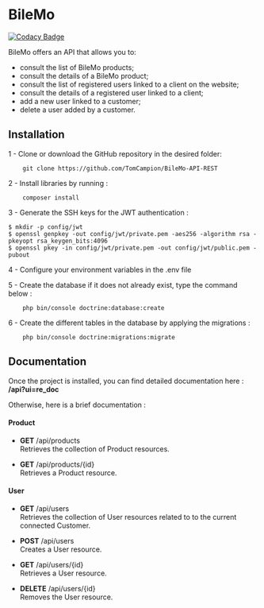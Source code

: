 <h1>BileMo</h1>

[![Codacy Badge](https://api.codacy.com/project/badge/Grade/8c003b01ff82497d885ae587db38103f)](https://www.codacy.com?utm_source=github.com&amp;utm_medium=referral&amp;utm_content=TomCampion/BileMo-API-REST&amp;utm_campaign=Badge_Grade)

BileMo offers an API that allows you to:
<ul>

<li>
consult the list of BileMo products;
<li>
consult the details of a BileMo product;
<li>
consult the list of registered users linked to a client on the website;
<li>
consult the details of a registered user linked to a client;
<li>
add a new user linked to a customer;
<li>
delete a user added by a customer.
</ul>

## Installation
1 - Clone or download the GitHub repository in the desired folder:
```
    git clone https://github.com/TomCampion/BileMo-API-REST
```
2 - Install libraries by running : 
```
    composer install
```

3 - Generate the SSH keys for the JWT authentication :
```
$ mkdir -p config/jwt
$ openssl genpkey -out config/jwt/private.pem -aes256 -algorithm rsa -pkeyopt rsa_keygen_bits:4096
$ openssl pkey -in config/jwt/private.pem -out config/jwt/public.pem -pubout
```
4 - Configure your environment variables in the .env file

5 - Create the database if it does not already exist, type the command below :
```
    php bin/console doctrine:database:create
```
6 - Create the different tables in the database by applying the migrations :
```
    php bin/console doctrine:migrations:migrate
```

## Documentation

Once the project is installed, you can find detailed documentation here : **/api?ui=re_doc**

Otherwise, here is a brief documentation :

#### Product
- **GET** /api/products
<br>Retrieves the collection of Product resources.

- **GET** /api/products/{id}
<br>Retrieves a Product resource.

#### User
- **GET** /api/users
<br>Retrieves the collection of User resources related to to the current connected Customer.

- **POST** /api/users
<br>Creates a User resource.

- **GET** /api/users/{id}
<br>Retrieves a User resource.

- **DELETE** /api/users/{id}
<br>Removes the User resource.